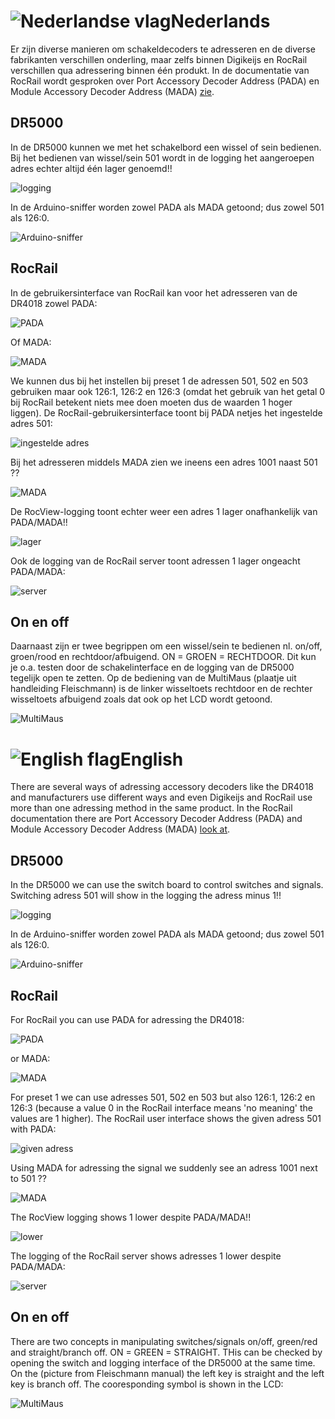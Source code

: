# ![Nederlandse vlag](../../images/nl.gif)Nederlands

Er zijn diverse manieren om schakeldecoders te adresseren en de diverse fabrikanten verschillen onderling, maar zelfs binnen Digikeijs en RocRail verschillen qua adressering binnen één produkt. In de documentatie van RocRail wordt gesproken over Port Accessory Decoder Address (PADA) en Module Accessory Decoder Address (MADA) [zie](https://wiki.rocrail.net/doku.php?id=addressing-nl).

## DR5000
In de DR5000 kunnen we met het schakelbord een wissel of sein bedienen. Bij het bedienen van wissel/sein 501 wordt in de logging het aangeroepen adres echter altijd één lager genoemd!!

![logging](./images/DR5000_adress_one_down.png)

In de Arduino-sniffer worden zowel PADA als MADA getoond; dus zowel 501 als 126:0.

![Arduino-sniffer](./images/DR4018_sniffer_output.png)

## RocRail
In de gebruikersinterface van RocRail kan voor het adresseren van de DR4018 zowel PADA:

![PADA](./images/DR4018_RocRail_PADA_adressing.png)

Of MADA:

![MADA](./images/DR4018_RocRail_MADA_adressing.png)

We kunnen dus bij het instellen bij preset 1 de adressen 501, 502 en 503 gebruiken maar ook 126:1, 126:2 en 126:3 (omdat het gebruik van het getal 0 bij RocRail betekent niets mee doen moeten dus de waarden 1 hoger liggen).
De RocRail-gebruikersinterface toont bij PADA netjes het ingestelde adres 501:

![ingestelde adres](./images/DR4018_RocRail_Userinterface.png)

Bij het adresseren middels MADA  zien we ineens een adres 1001 naast 501 ??

![MADA](./images/DR4018_RocRail_UserinterfaceMADA.png)

De RocView-logging toont echter weer een adres 1 lager onafhankelijk van PADA/MADA!!

![lager](./images/DR4018_RocRail_Logging.png)

Ook de logging van de RocRail server toont adressen 1 lager ongeacht PADA/MADA:

![server](./images/DR4018_RocRail_server_logging.png)

## On en off
Daarnaast zijn er twee begrippen om een wissel/sein te bedienen nl. on/off, groen/rood en rechtdoor/afbuigend. ON = GROEN = RECHTDOOR. Dit kun je o.a. testen door de schakelinterface en de logging van de DR5000 tegelijk open te zetten. Op de bediening van de MultiMaus (plaatje uit handleiding Fleischmann) is de linker wisseltoets rechtdoor en de rechter wisseltoets afbuigend zoals dat ook op het LCD wordt getoond.

![MultiMaus](./images/MultiMaus.png)

# ![English flag](../../images/gb.gif)English


There are several ways of adressing accessory decoders like the DR4018 and manufacturers use different ways and even Digikeijs and RocRail use more than one adressing method in the same product. In the RocRail documentation there are Port Accessory Decoder Address (PADA) and Module Accessory Decoder Address (MADA) [look at](https://wiki.rocrail.net/doku.php?id=addressing-en).

## DR5000
In the DR5000 we can use the switch board to control switches and signals. Switching adress 501 will show in the logging the adress minus 1!!

![logging](./images/DR5000_adress_one_down.png)

In de Arduino-sniffer worden zowel PADA als MADA getoond; dus zowel 501 als 126:0.

![Arduino-sniffer](./images/DR4018_sniffer_output.png)

## RocRail
For RocRail you can use PADA for adressing the DR4018:

![PADA](./images/DR4018_RocRail_PADA_adressing.png)

or MADA:

![MADA](./images/DR4018_RocRail_MADA_adressing.png)

For preset 1 we can use adresses 501, 502 en 503 but also 126:1, 126:2 en 126:3 (because a value 0 in the RocRail interface means 'no meaning' the values are 1 higher). The RocRail user interface shows the given adress 501 with PADA:

![given adress](./images/DR4018_RocRail_Userinterface.png)

Using MADA  for adressing the signal we suddenly see an adress 1001 next to 501 ??

![MADA](./images/DR4018_RocRail_UserinterfaceMADA.png)

The RocView logging shows 1 lower  despite PADA/MADA!!

![lower](./images/DR4018_RocRail_Logging.png)

The logging of the RocRail server shows adresses 1 lower despite PADA/MADA:

![server](./images/DR4018_RocRail_server_logging.png)

## On en off
There are two concepts in manipulating switches/signals on/off, green/red and straight/branch off. ON = GREEN = STRAIGHT. THis can be checked by opening the switch and logging interface of the DR5000 at the same time. On the (picture from Fleischmann manual) the left key is straight and the left key is branch off. The cooresponding symbol is shown in the LCD:

![MultiMaus](./images/MultiMaus.png)
